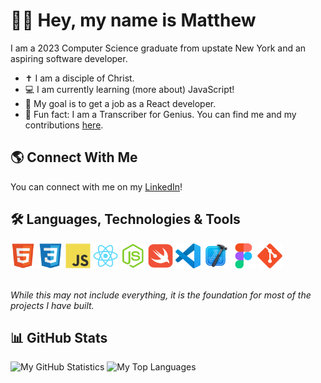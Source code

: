 # 👋🏼 Hey, my name is Matthew
I am a 2023 Computer Science graduate from upstate New York and an aspiring software developer.

- ✝️ I am a disciple of Christ.
- 💻 I am currently learning (more about) JavaScript!
- 🌱 My goal is to get a job as a React developer.
- 📝 Fun fact: I am a Transcriber for Genius. You can find me and my contributions [here](https://genius.com/Matthew).

## 🌎 Connect With Me
You can connect with me on my [LinkedIn](https://www.linkedin.com/in/matthewwurl)!

## 🛠 Languages, Technologies & Tools
<div>
  <img src="https://github.com/devicons/devicon/blob/master/icons/html5/html5-original.svg" width="40" height="40"/>
  <img src="https://github.com/devicons/devicon/blob/master/icons/css3/css3-original.svg" width="40" height="40"/>
  <img src="https://github.com/devicons/devicon/blob/master/icons/javascript/javascript-original.svg" width="40" height="40"/>
  <img src="https://github.com/devicons/devicon/blob/master/icons/react/react-original.svg" width="40" height="40"/>
  <img src="https://github.com/devicons/devicon/blob/master/icons/nodejs/nodejs-original.svg" width="40" height="40"/>
  <img src="https://github.com/devicons/devicon/blob/master/icons/swift/swift-original.svg" width="40" height="40"/>
  <img src="https://github.com/devicons/devicon/blob/master/icons/vscode/vscode-original.svg" width="40" height="40"/>
  <img src="https://github.com/devicons/devicon/blob/master/icons/xcode/xcode-original.svg" width="40" height="40"/>
  <img src="https://github.com/devicons/devicon/blob/master/icons/figma/figma-original.svg" width="40" height="40"/>
  <img src="https://github.com/devicons/devicon/blob/master/icons/git/git-original.svg" width="40" height="40"/>
</div>

<br />*While this may not include everything, it is the foundation for most of the projects I have built.*

## 📊 GitHub Stats
<div>
  <img height="180em" src="https://github-readme-stats-eight-theta.vercel.app/api?username=MatthewWurl&show_icons=true&include_all_commits=true&count_private=true&theme=dark" alt="My GitHub Statistics">
  <img height="180em" src="https://github-readme-stats.vercel.app/api/top-langs/?username=MatthewWurl&layout=compact&theme=dark" alt="My Top Languages">
</div>
